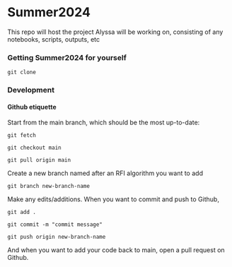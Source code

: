 # Summer2024
This repo will host the project Alyssa will be working on, consisting of any notebooks, scripts, outputs, etc

### Getting Summer2024 for yourself


`git clone `


### Development

#### Github etiquette

Start from the main branch, which should be the most up-to-date:

`git fetch`

`git checkout main`

`git pull origin main`

Create a new branch named after an RFI algorithm you want to add

`git branch new-branch-name`

Make any edits/additions. When you want to commit and push to Github,

`git add .`

`git commit -m "commit message"`

`git push origin new-branch-name`

And when you want to add your code back to main, open a pull request on Github.



